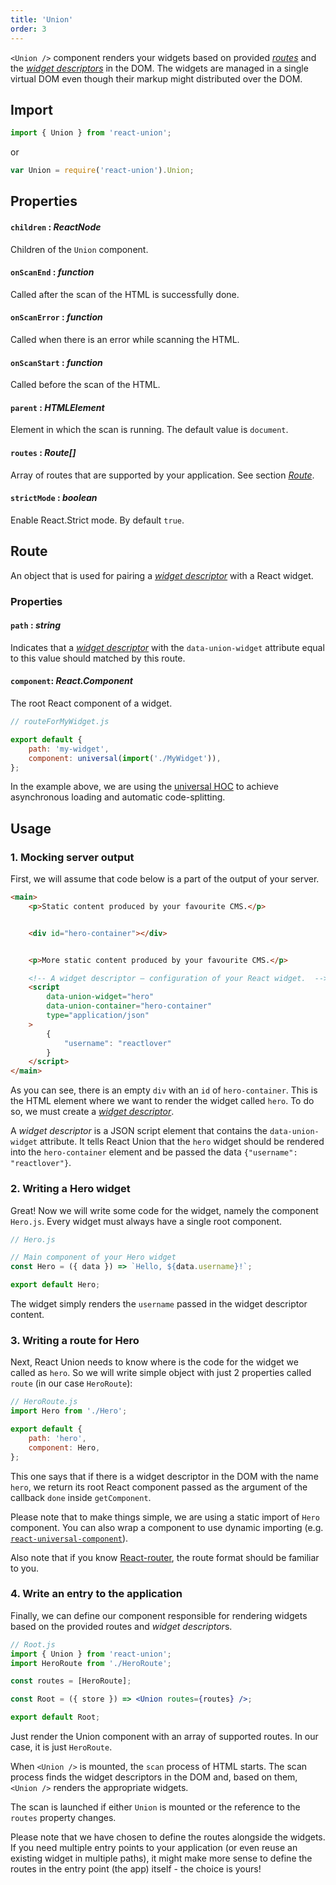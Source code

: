 ```yaml
---
title: 'Union'
order: 3
---
```


`<Union />` component renders your widgets based on provided [_routes_](#route) and the [_widget descriptors_](/union-component-widget-descriptors) in the DOM. The widgets are managed in a single virtual DOM even though their markup might distributed over the DOM.

## Import

```js
import { Union } from 'react-union';
```

or

```js
var Union = require('react-union').Union;
```

## Properties

#### `children` : _ReactNode_

Children of the `Union` component.

#### `onScanEnd` : _function_

Called after the scan of the HTML is successfully done.

#### `onScanError` : _function_

Called when there is an error while scanning the HTML.

#### `onScanStart` : _function_

Called before the scan of the HTML.

#### `parent` : _HTMLElement_

Element in which the scan is running. The default value is `document`.

#### `routes` : _Route[]_

Array of routes that are supported by your application. See section [_Route_](#route).

#### `strictMode` : _boolean_

Enable React.Strict mode. By default `true`.

## Route

An object that is used for pairing a [_widget descriptor_](/union-component-widget-descriptors) with a React widget.

### Properties

#### `path` : _string_

Indicates that a [_widget descriptor_](/union-component-widget-descriptors) with the `data-union-widget` attribute equal to this value should matched by this route.

#### `component`: _React.Component_

The root React component of a widget.

```js
// routeForMyWidget.js

export default {
	path: 'my-widget',
	component: universal(import('./MyWidget')),
};
```

In the example above, we are using the [universal HOC](https://github.com/faceyspacey/react-universal-component) to achieve asynchronous loading and automatic code-splitting.

## Usage

### 1. Mocking server output

First, we will assume that code below is a part of the output of your server.

```html
<main>
	<p>Static content produced by your favourite CMS.</p>


	<div id="hero-container"></div>


	<p>More static content produced by your favourite CMS.</p>

	<!-- A widget descriptor – configuration of your React widget.  -->
	<script
		data-union-widget="hero"
		data-union-container="hero-container"
		type="application/json"
	>
		{
			"username": "reactlover"
		}
	</script>
</main>
```

As you can see, there is an empty `div` with an `id` of `hero-container`. This is the HTML element where we want to render the widget called `hero`.
To do so, we must create a [_widget descriptor_](/union-component-widget-descriptors).

A _widget descriptor_ is a JSON script element that contains the `data-union-widget` attribute. It tells React Union that the `hero` widget should be rendered into the `hero-container` element and be passed the data `{"username": "reactlover"}`.

### 2. Writing a Hero widget

Great! Now we will write some code for the widget, namely the component `Hero.js`. Every widget must always have a single root component.

```jsx
// Hero.js

// Main component of your Hero widget
const Hero = ({ data }) => `Hello, ${data.username}!`;

export default Hero;
```

The widget simply renders the `username` passed in the widget descriptor content.

### 3. Writing a route for Hero

Next, React Union needs to know where is the code for the widget we called as `hero`.
So we will write simple object with just 2 properties called `route` (in our case `HeroRoute`):

```js
// HeroRoute.js
import Hero from './Hero';

export default {
	path: 'hero',
	component: Hero,
};
```

This one says that if there is a widget descriptor in the DOM with the name `hero`,
we return its root React component passed as the argument of the callback `done` inside `getComponent`.

Please note that to make things simple, we are using a static import of `Hero` component. You can also wrap a component to use dynamic importing (e.g. [`react-universal-component`](https://github.com/faceyspacey/react-universal-component)).

Also note that if you know [React-router](http://npm.im/react-router), the route format should be familiar to you.

### 4. Write an entry to the application

Finally, we can define our component responsible for rendering widgets based on the provided routes and *widget descriptor*s.

```jsx
// Root.js
import { Union } from 'react-union';
import HeroRoute from './HeroRoute';

const routes = [HeroRoute];

const Root = ({ store }) => <Union routes={routes} />;

export default Root;
```

Just render the Union component with an array of supported routes. In our case, it is just `HeroRoute`.

When `<Union />` is mounted, the `scan` process of HTML starts. The scan process finds the widget descriptors in the DOM and, based on them, `<Union />` renders the appropriate widgets.

The scan is launched if either `Union` is mounted or the reference to the `routes` property changes.

Please note that we have chosen to define the routes alongside the widgets. If you need multiple entry points to your application (or even reuse an existing widget in multiple paths), it might make more sense to define the routes in the entry point (the app) itself - the choice is yours!
